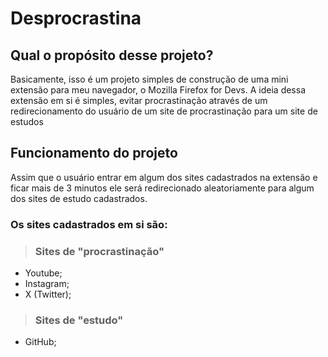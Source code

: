 # Desprocrastina

## Qual o propósito desse projeto?

Basicamente, isso é um projeto simples de construção de uma mini extensão para meu navegador, o Mozilla Firefox for Devs. A ideia dessa extensão em si é simples, evitar procrastinação através de um redirecionamento do usuário de um site de procrastinação para um site de estudos

## Funcionamento do projeto

Assim que o usuário entrar em algum dos sites cadastrados na extensão e ficar mais de 3 minutos ele será redirecionado aleatoriamente para algum dos sites de estudo cadastrados.

### Os sites cadastrados em si são:
> ### Sites de "procrastinação"
* Youtube;
* Instagram;
* X (Twitter);

> ### Sites de "estudo"
* GitHub;